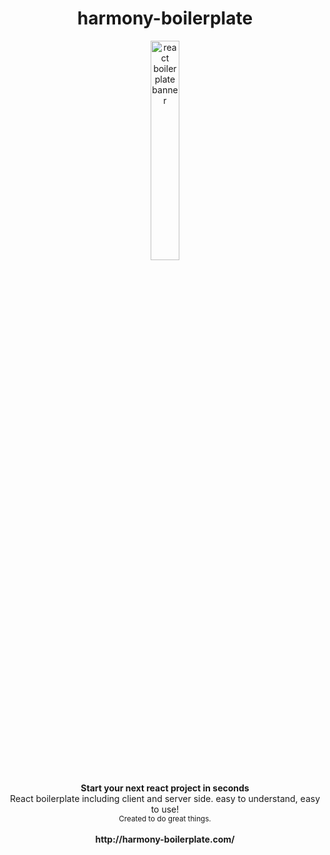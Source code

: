<h1 align="center"><strong>harmony-boilerplate</strong></h1>

<div align="center"  >
<img style="width:30%" src="https://github.com/harmony-framework/harmony-boilerplate/blob/master/harmony-logo.png" alt="react boilerplate banner" align="center" />
</div>

<br/>

<div align="center"><strong>Start your next react project in seconds</strong></div>
<div align="center">React boilerplate including client and server side. easy to understand, easy to use!</div>

<div align="center">
  <sub>Created to do great things.</sub>
</div>
<br/>
<div align="center">
<b>http://harmony-boilerplate.com/</b>
</div>
